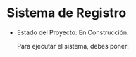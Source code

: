 <h1> Sistema de Registro </h1>
  
- Estado del Proyecto: En Construcción.

  Para ejecutar el sistema, debes poner:

```npm install react´´´
